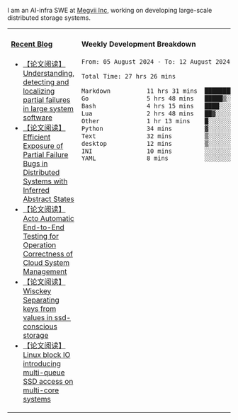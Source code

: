 I am an AI-infra SWE at [Megvii Inc](https://en.megvii.com/), working on developing large-scale distributed storage systems.

<table width="960px">
<tr>
<td valign="top" width="50%">

#### <a href="https://www.kongjun18.me" target="_blank">Recent Blog</a>

<!-- BLOG-POST-LIST:START -->
- [【论文阅读】Understanding, detecting and localizing partial failures in large system software](https://kongjun18.github.io/posts/understanding-detecting-and-localizing-partial-failures-in-large-system-software/)
- [【论文阅读】Efficient Exposure of Partial Failure Bugs in Distributed Systems with Inferred Abstract States](https://kongjun18.github.io/posts/efficient-exposure-of-partial-failure-bugs-in-distributed-systems-with-inferred-abstract-states/)
- [【论文阅读】Acto Automatic End-to-End Testing for Operation Correctness of Cloud System Management](https://kongjun18.github.io/posts/acto-automatic-end-to-end-testing-for-operation-correctness-of-cloud-system-management/)
- [【论文阅读】Wisckey Separating keys from values in ssd-conscious storage](https://kongjun18.github.io/posts/wisckey-separating-keys-from-values-in-ssd-conscious-storage/)
- [【论文阅读】Linux block IO introducing multi-queue SSD access on multi-core systems](https://kongjun18.github.io/posts/linux-block-io-introducing-multi-queue-ssd-access-on-multi-core-systems/)
<!-- BLOG-POST-LIST:END -->

</td>
<td valign="top" width="50%">

#### Weekly Development Breakdown

<!--START_SECTION:waka-->

```txt
From: 05 August 2024 - To: 12 August 2024

Total Time: 27 hrs 26 mins

Markdown          11 hrs 31 mins  ██████████▓░░░░░░░░░░░░░░   42.01 %
Go                5 hrs 48 mins   █████▒░░░░░░░░░░░░░░░░░░░   21.14 %
Bash              4 hrs 15 mins   ████░░░░░░░░░░░░░░░░░░░░░   15.49 %
Lua               2 hrs 48 mins   ██▓░░░░░░░░░░░░░░░░░░░░░░   10.24 %
Other             1 hr 13 mins    █░░░░░░░░░░░░░░░░░░░░░░░░   04.48 %
Python            34 mins         ▓░░░░░░░░░░░░░░░░░░░░░░░░   02.08 %
Text              32 mins         ▒░░░░░░░░░░░░░░░░░░░░░░░░   01.95 %
desktop           12 mins         ▒░░░░░░░░░░░░░░░░░░░░░░░░   00.74 %
INI               10 mins         ░░░░░░░░░░░░░░░░░░░░░░░░░   00.63 %
YAML              8 mins          ░░░░░░░░░░░░░░░░░░░░░░░░░   00.53 %
```

<!--END_SECTION:waka-->
</td>
</tr>

</table>
